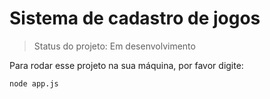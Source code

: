 <h1>Sistema de cadastro de jogos</h1>

> Status do projeto: Em desenvolvimento 

Para rodar esse projeto na sua máquina, por favor digite:

```
node app.js  
```
